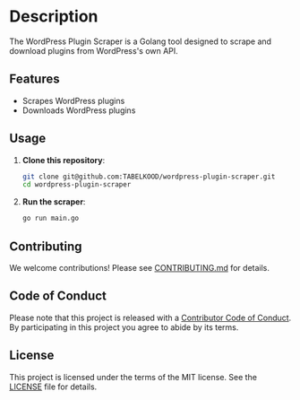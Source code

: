 # Description

The WordPress Plugin Scraper is a Golang tool designed to scrape and download plugins from WordPress's own API.

## Features

- Scrapes WordPress plugins
- Downloads WordPress plugins

## Usage

1. **Clone this repository**:
    ```sh
    git clone git@github.com:TABELKOOD/wordpress-plugin-scraper.git
    cd wordpress-plugin-scraper
    ```

2. **Run the scraper**:
    ```sh
    go run main.go
    ```

## Contributing

We welcome contributions! Please see [CONTRIBUTING.md](CONTRIBUTING.md) for details.

## Code of Conduct

Please note that this project is released with a [Contributor Code of Conduct](CODE_OF_CONDUCT.md). By participating in this project you agree to abide by its terms.

## License

This project is licensed under the terms of the MIT license. See the [LICENSE](LICENSE.md) file for details.
